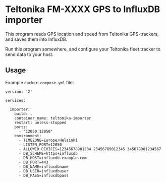 # Teltonika FM-XXXX GPS to InfluxDB importer

This program reads GPS location and speed from Teltonika GPS-trackers, and saves them into InfluxDB.

Run this program somewhere, and configure your Teltonika fleet tracker to send data to your host.

## Usage

Example `docker-compose.yml` file:

```
version: '2'

services:

  importer:
    build: .
    container_name: teltonika-importer
    restart: unless-stopped
    ports:
      - "12050:12050"
    environment:
      - TIMEZONE=Europe/Helsinki
      - LISTEN_PORT=12050
      - ALLOWED_DEVICES=12345678901234 23456789012345 345678901234567
      - DB_SCHEME=https+influxdb
      - DB_HOST=influxdb.example.com
      - DB_PORT=443
      - DB_NAME=influxdbname
      - DB_USER=influxdbuser
      - DB_PASS=influxdbpass
```
